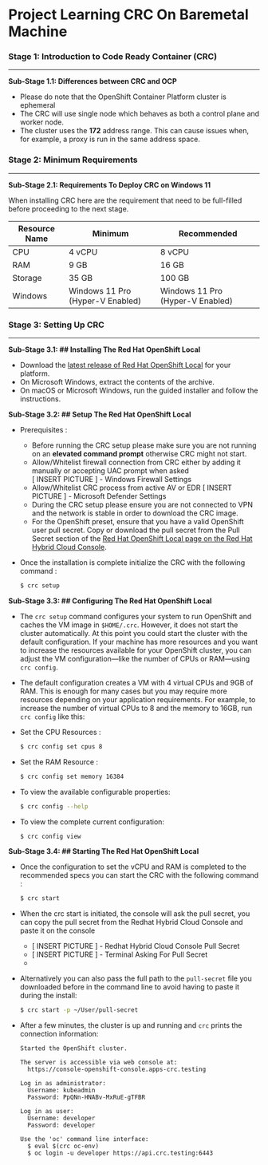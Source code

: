 # Project Learning CRC On Baremetal Machine

### **Stage 1: Introduction to Code Ready Container (CRC)**
---
**Sub-Stage 1.1: Differences between CRC and OCP**

- Please do note that the OpenShift Container Platform cluster is ephemeral 
- The CRC will use single node which behaves as both a control plane and worker node.
- The cluster uses the  **172**  address range. This can cause issues when, for example, a proxy is run in the same address space.

### **Stage 2: Minimum Requirements**
---
**Sub-Stage 2.1: Requirements To Deploy  CRC on Windows 11**

When installing CRC here are the requirement that need to be full-filled before proceeding to the next stage.

| Resource Name   	| Minimum                       | Recommended                 |
|-------------------|-------------------------------|-----------------------------|
|CPU				| 4 vCPU			            | 8 vCPU            		  |
|RAM             	| 9 GB            				| 16 GB            			  |
|Storage          	| 35 GB							| 100 GB					  | 
|Windows          	| Windows 11 Pro (Hyper-V Enabled) 				| Windows 11 Pro (Hyper-V Enabled)						  | 


### **Stage 3: Setting Up CRC**
---
**Sub-Stage 3.1: ## Installing The Red Hat OpenShift Local**

- Download the  [latest release of Red Hat OpenShift Local](https://console.redhat.com/openshift/create/local)  for your platform.
- On Microsoft Windows, extract the contents of the archive.
- On macOS or Microsoft Windows, run the guided installer and follow the instructions.


**Sub-Stage 3.2: ## Setup The  Red Hat OpenShift Local**

- Prerequisites : 
	- Before running the CRC setup please make sure you are not running on an **elevated command prompt** otherwise CRC might not start.
	- Allow/Whitelist firewall connection from CRC either by adding it manually or accepting UAC prompt when asked  
	[ INSERT PICTURE ] - Windows Firewall Settings
	- Allow/Whitelist CRC process from active AV or EDR
	[ INSERT PICTURE ] - Microsoft Defender Settings
	- During the CRC setup please ensure you are not connected to VPN and the network is stable in order to download the CRC image.
	- For the OpenShift preset, ensure that you have a valid OpenShift user pull secret. Copy or download the pull secret from the Pull Secret section of the [Red Hat OpenShift Local page on the Red Hat Hybrid Cloud Console](https://console.redhat.com/openshift/create/local).
- Once the installation is complete initialize the CRC with the following command : 
    
    ```bash
    $ crc setup
    ```



**Sub-Stage 3.3: ## Configuring The Red Hat OpenShift Local**
- The  `crc setup`  command configures your system to run OpenShift and caches the VM image in  `$HOME/.crc`. However, it does not start the cluster automatically. At this point you could start the cluster with the default configuration. If your machine has more resources and you want to increase the resources available for your OpenShift cluster, you can adjust the VM configuration—like the number of CPUs or RAM—using  `crc config`.

- The default configuration creates a VM with 4 virtual CPUs and 9GB of RAM. This is enough for many cases but you may require more resources depending on your application requirements. For example, to increase the number of virtual CPUs to 8 and the memory to 16GB, run  `crc config`  like this:

- Set the CPU Resources : 
    ```bash
    $ crc config set cpus 8
    ```
    
- Set the RAM Resource : 
    ```bash
    $ crc config set memory 16384
    ```
    
- To view the available configurable properties: 
    ```bash
    $ crc config --help
    ```
    
- To view the complete current configuration:
    ```bash
    $ crc config view
    ```



**Sub-Stage 3.4: ## Starting The Red Hat OpenShift Local**

- Once the configuration to set the vCPU and RAM is completed to the recommended specs you can start the CRC with the following command :
    ```bash
    $ crc start
    ```
- When the crc start is initiated, the console will ask the pull secret, you can copy the pull secret from the Redhat Hybrid Cloud Console and paste it on the console
	- [ INSERT PICTURE ] - Redhat Hybrid Cloud Console Pull Secret
	- [ INSERT PICTURE ] - Terminal Asking For Pull Secret	
	- 
- Alternatively you can also pass the full path to the `pull-secret` file you downloaded before in the command line to avoid having to paste it during the install:
    ```bash
    $ crc start -p ~/User/pull-secret
    ```

- After a few minutes, the cluster is up and running and  `crc`  prints the connection information:

	```shell
	Started the OpenShift cluster.

	The server is accessible via web console at:
	  https://console-openshift-console.apps-crc.testing

	Log in as administrator:
	  Username: kubeadmin
	  Password: PpQNn-HNABv-MxRuE-gTFBR

	Log in as user:
	  Username: developer
	  Password: developer

	Use the 'oc' command line interface:
	  $ eval $(crc oc-env)
	  $ oc login -u developer https://api.crc.testing:6443
	```
